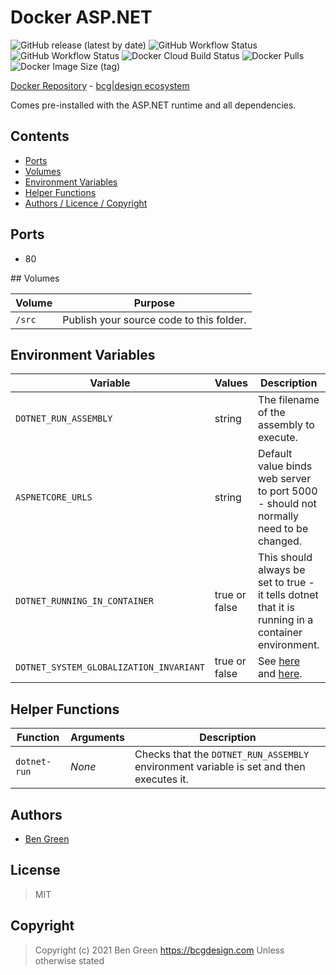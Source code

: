 # Docker ASP.NET

![GitHub release (latest by date)](https://img.shields.io/github/v/release/bencgreen/docker-aspnet) ![GitHub Workflow Status](https://img.shields.io/github/workflow/status/bencgreen/docker-aspnet/3.1-dev?label=github+3.1) ![GitHub Workflow Status](https://img.shields.io/github/workflow/status/bencgreen/docker-aspnet/5.0-dev?label=github+5.0) ![Docker Cloud Build Status](https://img.shields.io/docker/cloud/build/bcgdesign/aspnet?label=docker) ![Docker Pulls](https://img.shields.io/docker/pulls/bcgdesign/aspnet?label=pulls) ![Docker Image Size (tag)](https://img.shields.io/docker/image-size/bcgdesign/aspnet/latest?label=size)

[Docker Repository](https://hub.docker.com/r/bcgdesign/aspnet) - [bcg|design ecosystem](https://github.com/bencgreen/docker)

Comes pre-installed with the ASP.NET runtime and all dependencies.

## Contents

* [Ports](#ports)
* [Volumes](#volumes)
* [Environment Variables](#environment-variables)
* [Helper Functions](#helper-functions)
* [Authors / Licence / Copyright](#authors)

## Ports

* 80

## Volumes

| Volume | Purpose                                  |
| ------ | ---------------------------------------- |
| `/src` | Publish your source code to this folder. |

## Environment Variables

| Variable                                | Values        | Description                                                                                                                                                                   | Default               |
| --------------------------------------- | ------------- | ----------------------------------------------------------------------------------------------------------------------------------------------------------------------------- | --------------------- |
| `DOTNET_RUN_ASSEMBLY`                   | string        | The filename of the assembly to execute.                                                                                                                                      | *None* - **required** |
| `ASPNETCORE_URLS`                       | string        | Default value binds web server to port 5000 - should not normally need to be changed.                                                                                         | "http://+:5000"       |
| `DOTNET_RUNNING_IN_CONTAINER`           | true or false | This should always be set to true - it tells dotnet that it is running in a container environment.                                                                            | true                  |
| `DOTNET_SYSTEM_GLOBALIZATION_INVARIANT` | true or false | See [here](https://github.com/dotnet/runtime/blob/master/docs/design/features/globalization-invariant-mode.md) and [here](https://github.com/dotnet/announcements/issues/20). | true                  |

## Helper Functions

| Function     | Arguments | Description                                                                             |
| ------------ | --------- | --------------------------------------------------------------------------------------- |
| `dotnet-run` | *None*    | Checks that the `DOTNET_RUN_ASSEMBLY` environment variable is set and then executes it. |

## Authors

* [Ben Green](https://github.com/bencgreen)

## License

> MIT

## Copyright

> Copyright (c) 2021 Ben Green <https://bcgdesign.com>
> Unless otherwise stated
